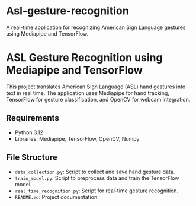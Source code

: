 # Asl-gesture-recognition
A real-time application for recognizing American Sign Language gestures using Mediapipe and TensorFlow.

# ASL Gesture Recognition using Mediapipe and TensorFlow 
This project translates American Sign Language (ASL) hand gestures into text in real time. The application uses Mediapipe for hand tracking, TensorFlow for gesture classification, and OpenCV for webcam integration.

## Requirements
- Python 3.12
- Libraries: Mediapipe, TensorFlow, OpenCV, Numpy

## File Structure
- `data_collection.py`: Script to collect and save hand gesture data.
- `train_model.py`: Script to preprocess data and train the TensorFlow model.
- `real_time_recognition.py`: Script for real-time gesture recognition.
- `README.md`: Project documentation.
